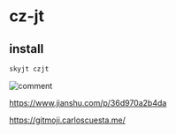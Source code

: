 # cz-jt

## install
``` js
skyjt czjt
```
![comment](https://github.com/kongnet/cz-jt/raw/master/screenShot/cz.gif)

https://www.jianshu.com/p/36d970a2b4da

https://gitmoji.carloscuesta.me/


